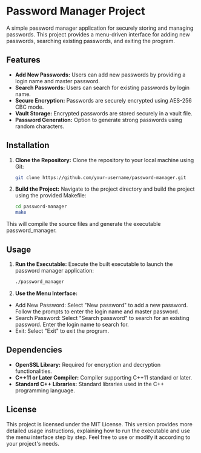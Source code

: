 # Password Manager Project

A simple password manager application for securely storing and managing passwords. This project provides a menu-driven interface for adding new passwords, searching existing passwords, and exiting the program.

## Features

- **Add New Passwords:** Users can add new passwords by providing a login name and master password.
- **Search Passwords:** Users can search for existing passwords by login name.
- **Secure Encryption:** Passwords are securely encrypted using AES-256 CBC mode.
- **Vault Storage:** Encrypted passwords are stored securely in a vault file.
- **Password Generation:** Option to generate strong passwords using random characters.

## Installation

1. **Clone the Repository:** Clone the repository to your local machine using Git:

   ```bash
   git clone https://github.com/your-username/password-manager.git

2. **Build the Project:** Navigate to the project directory and build the project using the provided Makefile:
   ```bash
   cd password-manager
   make
This will compile the source files and generate the executable password_manager.

## Usage

1. **Run the Executable:** Execute the built executable to launch the password manager application:
   ```bash
   ./password_manager

2. **Use the Menu Interface:**

- Add New Password: Select "New password" to add a new password. Follow the prompts to enter the login name and master password.
- Search Password: Select "Search password" to search for an existing password. Enter the login name to search for.
- Exit: Select "Exit" to exit the program.

## Dependencies

- **OpenSSL Library:** Required for encryption and decryption functionalities.
- **C++11 or Later Compiler:** Compiler supporting C++11 standard or later.
- **Standard C++ Libraries:** Standard libraries used in the C++ programming language.

## License

This project is licensed under the MIT License.
This version provides more detailed usage instructions, explaining how to run the executable and use the menu interface step by step. Feel free to use or modify it according to your project's needs.
